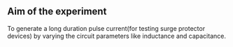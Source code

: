 ## Aim of the experiment

To generate a long duration pulse current(for testing surge protector devices) by varying the circuit parameters like inductance and capacitance.